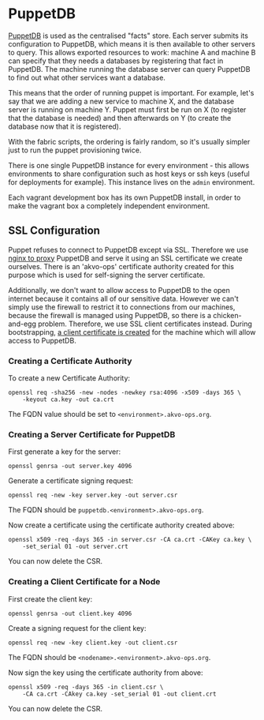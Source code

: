# PuppetDB

[PuppetDB](https://docs.puppetlabs.com/puppetdb/latest/) is used as the centralised "facts" store. Each server submits its configuration to PuppetDB, which means it is then available to other servers to query. This allows exported resources to work: machine A and machine B can specify that they needs a databases by registering that fact in PuppetDB. The machine running the database server can query PuppetDB to find out what other services want a database.

This means that the order of running puppet is important. For example, let's say that we are adding a new service to machine X, and the database server is running on machine Y. Puppet must first be run on X (to register that the database is needed) and then afterwards on Y (to create the database now that it is registered).

With the fabric scripts, the ordering is fairly random, so it's usually simpler just to run the puppet provisioning twice.

There is one single PuppetDB instance for every environment - this allows environments to share configuration such as host keys or ssh keys (useful for deployments for example). This instance lives on the `admin` environment.

Each vagrant development box has its own PuppetDB install, in order to make the vagrant box a completely independent environment.

## SSL Configuration

Puppet refuses to connect to PuppetDB except via SSL. Therefore we use [nginx to proxy](../../puppet/modules/puppetdb/templates/puppetdb-nginx.conf.erb) PuppetDB and serve it using an SSL certificate we create ourselves. There is an 'akvo-ops' certificate authority created for this purpose which is used for self-signing the server certificate.

Additionally, we don't want to allow access to PuppetDB to the open internet because it contains all of our sensitive data. However we can't simply use the firewall to restrict it to connections from our machines, because the firewall is managed using PuppetDB, so there is a chicken-and-egg problem. Therefore, we use SSL client certificates instead. During bootstrapping, [a client certificate is created](../../control/fabfile.py#L136) for the machine which will allow access to PuppetDB. 

### Creating a Certificate Authority

To create a new Certificate Authority:

    openssl req -sha256 -new -nodes -newkey rsa:4096 -x509 -days 365 \
    	-keyout ca.key -out ca.crt

The FQDN value should be set to `<environment>.akvo-ops.org`.

### Creating a Server Certificate for PuppetDB

First generate a key for the server:

    openssl genrsa -out server.key 4096

Generate a certificate signing request:

    openssl req -new -key server.key -out server.csr

The FQDN should be `puppetdb.<environment>.akvo-ops.org`.

Now create a certificate using the certificate authority created above:

    openssl x509 -req -days 365 -in server.csr -CA ca.crt -CAKey ca.key \
    	-set_serial 01 -out server.crt 
    
You can now delete the CSR.

### Creating a Client Certificate for a Node

First create the client key:

    openssl genrsa -out client.key 4096
    
Create a signing request for the client key:
    
    openssl req -new -key client.key -out client.csr

The FQDN should be `<nodename>.<environment>.akvo-ops.org`.

Now sign the key using the certificate authority from above:

    openssl x509 -req -days 365 -in client.csr \
    	-CA ca.crt -CAkey ca.key -set_serial 01 -out client.crt
    	
You can now delete the CSR.

